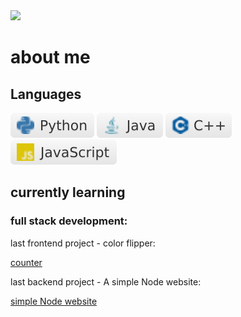 <img src="https://github.com/yehudav/yehudav/blob/main/hello%20there.gif">

# about me

## Languages

<img src="https://github.com/yehudav/yehudav/blob/main/svg/python.svg"> <img src="https://github.com/yehudav/yehudav/blob/main/svg/java.svg"> <img src="https://github.com/yehudav/yehudav/blob/main/svg/c++.svg"> <img src="https://github.com/yehudav/yehudav/blob/main/svg/javascript.svg">

## currently learning

### full stack development:

last frontend project - color flipper:

<a href="https://yehudav.github.io/full-stack/JavaScript/counter/" target="_blank">counter</a>

last backend project - A simple Node website:

<a href="https://warm-thicket-35652.herokuapp.com/index/" target="_blank">simple Node website</a>
